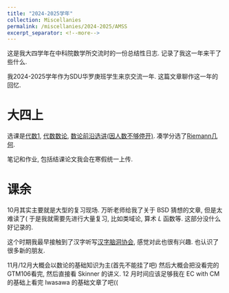 ```yaml
---
title: "2024-2025学年"
collection: Miscellanies
permalink: /miscellanies/2024-2025/AMSS
excerpt_separator: <!--more-->
---
```

这是我大四学年在中科院数学所交流时的一份总结性日志. 记录了我这一年来干了些什么. 
<!--more-->

我2024-2025学年作为SDU华罗庚班学生来京交流一年. 这篇文章聊作这一年的回忆. 


# 大四上

选课是[代数1](https://jwba.ucas.ac.cn/sc/course/courseplan/266915), [代数数论](https://jwba.ucas.ac.cn/sc/course/courseplan/266941), [数论前沿选讲(因人数不够停开)](). 凑学分选了[Riemann几何](). 

笔记和作业, 包括结课论文我会在寒假统一上传. 


# 课余

10月其实主要就是大型的复习现场. 万昕老师给我了关于 BSD 猜想的文章, 但是太难读了( 
于是我就需要先进行大量复习, 比如类域论, 算术 $L$ 函数等. 这部分没什么好记录的. 

这个时期我最早接触到了汉字听写[汉字脑洞协会](https://naodongdahui.github.io/), 感觉对此也很有兴趣.
也认识了很多新的朋友. 

11月/12月大概会以数论的基础知识为主(首先不能挂了吧)
然后大概会把没看完的GTM106看完, 然后直接看 Skinner 的讲义.
12 月时间应该足够我在 EC with CM 的基础上看完 Iwasawa 的基础文章了吧((

